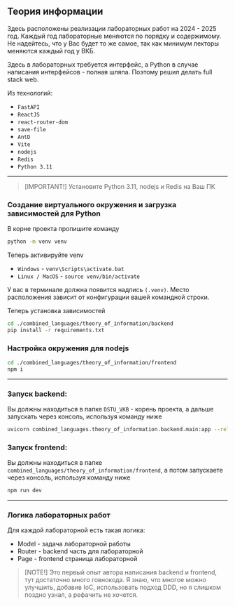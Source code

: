 ## Теория информации

Здесь расположены реализации лабораторных работ на 2024 - 2025 год. Каждый год лабораторные меняются по порядку и содержимому. 
Не надейтесь, что у Вас будет то же самое, так как минимум лекторы меняются каждый год у ВКБ. 

Здесь в лабораторных требуется интерфейс, а Python в случае написания интерфейсов - полная шляпа. Поэтому решил делать full stack web.

Из технологий: 

- `FastAPI`
- `ReactJS`
- `react-router-dom`
- `save-file`
- `AntD`
- `Vite`
- `nodejs`
- `Redis`
- `Python 3.11`

---

> [IMPORTANT!]
> Установите Python 3.11, nodejs и Redis на Ваш ПК

### Создание виртуального окружения и загрузка зависимостей для Python

В корне проекта пропишите команду

```bash
python -m venv venv
```

Теперь активируйте venv

- `Windows` - `venv\Scripts\activate.bat`
- `Linux / MacOS` - `source venv/bin/activate`

У вас в терминале должна появится надпись `(.venv)`. Место расположения зависит от конфигурации вашей командной строки. 

Теперь установка зависимостей

```bash
cd ./combined_languages/theory_of_information/backend
pip install -r requirements.txt
```

### Настройка окружения для nodejs

```bash
cd ./combined_languages/theory_of_information/frontend
npm i
```

---

### Запуск backend: 

Вы должны находиться в папке `DSTU_VKB` - корень проекта, а дальше запускать через консоль, используя команду ниже

```bash
uvicorn combined_languages.theory_of_information.backend.main:app --reload --port 8002
```

### Запуск frontend:

Вы должны находиться в папке `combined_languages/theory_of_information/frontend`, а потом запускаете через консоль, используя команду ниже

```bash
npm run dev
```

---

### Логика лабораторных работ

Для каждой лабораторной есть такая логика: 
- Model - задача лабораторной работы 
- Router - backend часть для лабораторной
- Page - frontend страница лабораторной 


> [NOTE!]
> Это первый опыт автора написания backend и frontend, тут достаточно много говнокода.
> Я знаю, что многое можно улучшить, добавив IoC, использовать подход DDD, но я слишком поздно узнал, а рефачить не хочется. 

